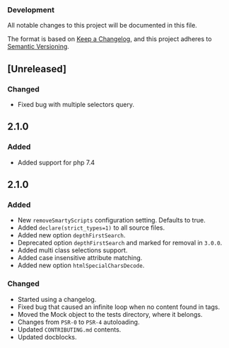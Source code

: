 ### Development

All notable changes to this project will be documented in this file.

The format is based on [Keep a Changelog](https://keepachangelog.com/en/1.0.0/),
and this project adheres to [Semantic Versioning](https://semver.org/spec/v2.0.0.html).

## [Unreleased]

### Changed

- Fixed bug with multiple selectors query.

## 2.1.0

### Added
- Added support for php 7.4

## 2.1.0

### Added
- New `removeSmartyScripts` configuration setting. Defaults to true.
- Added `declare(strict_types=1)` to all source files.
- Added new option `depthFirstSearch`.
- Deprecated option `depthFirstSearch` and marked for removal in `3.0.0`.
- Added multi class selections support.
- Added case insensitive attribute matching.
- Added new option `htmlSpecialCharsDecode`.

### Changed
- Started using a changelog.
- Fixed bug that caused an infinite loop when no content found in tags.
- Moved the Mock object to the tests directory, where it belongs.
- Changes from `PSR-0` to `PSR-4` autoloading.
- Updated `CONTRIBUTING.md` contents.
- Updated docblocks.
